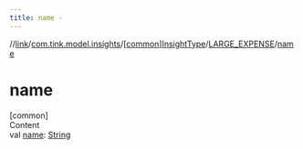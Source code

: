 ```yaml
---
title: name -
---
```

//[link](../../../index.md)/[com.tink.model.insights](../../index.md)/[[common]InsightType](../index.md)/[LARGE_EXPENSE](index.md)/[name](name.md)



# name  
[common]  
Content  
val [name](name.md): [String](https://kotlinlang.org/api/latest/jvm/stdlib/kotlin/-string/index.html)  




